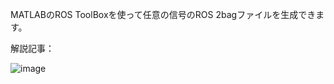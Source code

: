 MATLABのROS ToolBoxを使って任意の信号のROS 2bagファイルを生成できます。

解説記事：

![image](https://github.com/user-attachments/assets/0895b694-2053-4511-a964-9bd65371bbcc)

